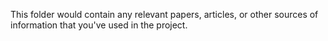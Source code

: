 This folder would contain any relevant papers, articles, or other sources of information that you've used in the project.
